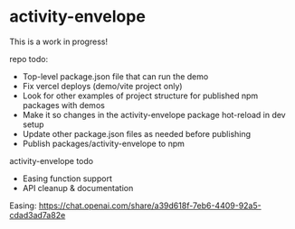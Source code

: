 # activity-envelope

This is a work in progress!

repo todo:

-   Top-level package.json file that can run the demo
-   Fix vercel deploys (demo/vite project only)
-   Look for other examples of project structure for published npm packages with demos
-   Make it so changes in the activity-envelope package hot-reload in dev setup
-   Update other package.json files as needed before publishing
-   Publish packages/activity-envelope to npm

activity-envelope todo

-   Easing function support
-   API cleanup & documentation

Easing: https://chat.openai.com/share/a39d618f-7eb6-4409-92a5-cdad3ad7a82e

